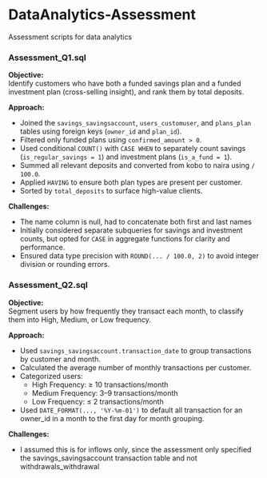 # DataAnalytics-Assessment
Assessment scripts for data analytics

### Assessment_Q1.sql

**Objective:**  
Identify customers who have both a funded savings plan and a funded investment plan (cross-selling insight), and rank them by total deposits.

**Approach:**
- Joined the `savings_savingsaccount`, `users_customuser`, and `plans_plan` tables using foreign keys (`owner_id` and `plan_id`).
- Filtered only funded plans using `confirmed_amount > 0`.
- Used conditional `COUNT()` with `CASE WHEN` to separately count savings (`is_regular_savings = 1`) and investment plans (`is_a_fund = 1`).
- Summed all relevant deposits and converted from kobo to naira using `/ 100.0`.
- Applied `HAVING` to ensure both plan types are present per customer.
- Sorted by `total_deposits` to surface high-value clients.

**Challenges:**
- The name column is null, had to concatenate both first and last names
- Initially considered separate subqueries for savings and investment counts, but opted for `CASE` in aggregate functions for clarity and performance.
- Ensured data type precision with `ROUND(... / 100.0, 2)` to avoid integer division or rounding errors.

### Assessment_Q2.sql

**Objective:**  
Segment users by how frequently they transact each month, to classify them into High, Medium, or Low frequency.

**Approach:**
- Used `savings_savingsaccount.transaction_date` to group transactions by customer and month.
- Calculated the average number of monthly transactions per customer.
- Categorized users:
  - High Frequency: ≥ 10 transactions/month
  - Medium Frequency: 3–9 transactions/month
  - Low Frequency: ≤ 2 transactions/month
- Used `DATE_FORMAT(..., '%Y-%m-01')` to default all transaction for an owner_id in a month to the first day for month grouping.

**Challenges:**
- I assumed this is for inflows only, since the assessment only specified the savings_savingsaccount transaction table and not withdrawals_withdrawal



